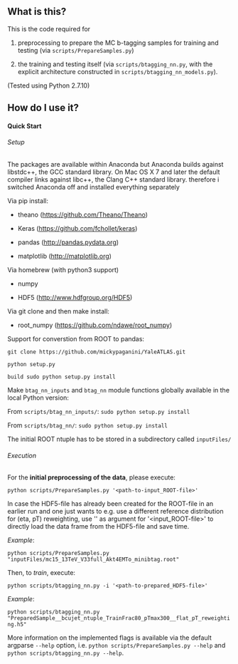 What is this?
-------------

This is the code required for

1. preprocessing to prepare the MC b-tagging samples for training and testing (via `scripts/PrepareSamples.py`)

1. the training and testing itself (via `scripts/btagging_nn.py`, with the explicit architecture constructed in `scripts/btagging_nn_models.py`).


(Tested using Python 2.7.10)


How do I use it?
----------------

#### Quick Start ####

###### Setup

The packages are available within Anaconda but Anaconda builds against libstdc++, the GCC standard library. On Mac OS X 7 and later the default compiler links against libc++, the Clang C++ standard library. therefore i switched Anaconda off and installed everything separately

Via pip install:

* theano (https://github.com/Theano/Theano)

* Keras (https://github.com/fchollet/keras)

* pandas (http://pandas.pydata.org)

* matplotlib (http://matplotlib.org)

Via homebrew (with python3 support)

* numpy

* HDF5 (http://www.hdfgroup.org/HDF5)

Via git clone and then make install:

* root_numpy (https://github.com/ndawe/root_numpy)


Support for converstion from ROOT to pandas:

`git clone https://github.com/mickypaganini/YaleATLAS.git`

`python setup.py`

`build sudo python setup.py install`


Make `btag_nn_inputs` and `btag_nn` module functions globally available in the local Python version:

From `scripts/btag_nn_inputs/`: `sudo python setup.py install`

From `scripts/btag_nn/`: `sudo python setup.py install`


The initial ROOT ntuple has to be stored in a subdirectory called `inputFiles/`


###### Execution

For the **initial preprocessing of the data**, please execute:

`python scripts/PrepareSamples.py '<path-to-input_ROOT-file>'`

In case the HDF5-file has already been created for the ROOT-file in an earlier run and one just wants to e.g. use a different reference distribution for (eta, pT) reweighting, use '' as argument for '<input_ROOT-file>' to directly load the data frame from the HDF5-file and save time.


_Example_:

`python scripts/PrepareSamples.py "inputFiles/mc15_13TeV_V33full_Akt4EMTo_minibtag.root"`


Then, to *train*, execute:

`python scripts/btagging_nn.py -i '<path-to-prepared_HDF5-file>'`

_Example_:

`python scripts/btagging_nn.py "PreparedSample__bcujet_ntuple_TrainFrac80_pTmax300__flat_pT_reweighting.h5"`


More information on the implemented flags is available via the default argparse `--help` option, i.e. `python scripts/PrepareSamples.py --help` and `python scripts/btagging_nn.py --help`.

